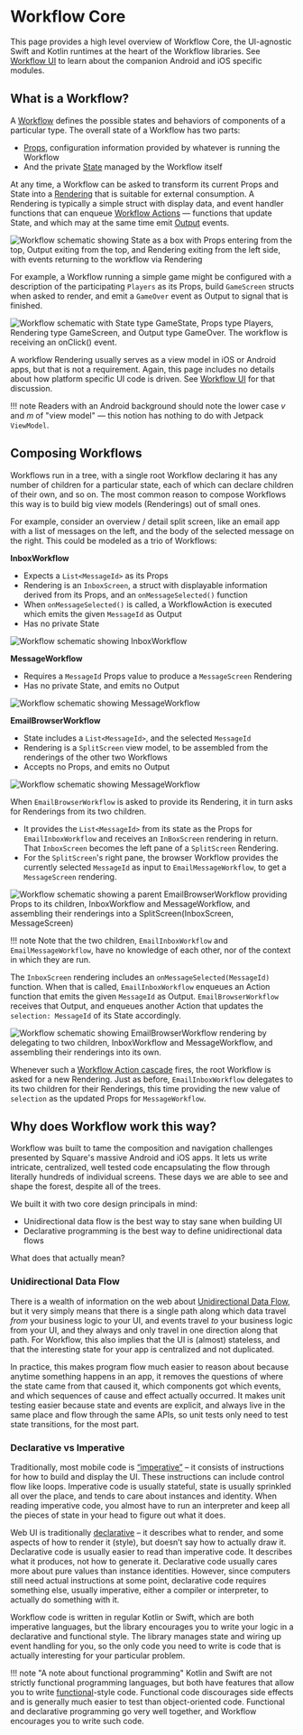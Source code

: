 # Workflow Core

This page provides a high level overview of Workflow Core, the UI-agnostic Swift and Kotlin runtimes at the heart of the Workflow libraries.
See [Workflow UI](../ui-concepts) to learn about the companion Android and iOS specific modules.

## What is a Workflow?

A [Workflow](../../glossary#workflow-instance) defines the possible states and behaviors of components of a particular type.
The overall state of a Workflow has two parts:

* [Props](../../glossary#props), configuration information provided by whatever is running the Workflow
* And the private [State](../../glossary#state) managed by the Workflow itself

At any time, a Workflow can be asked to transform its current Props and State into a [Rendering](../../glossary#rendering) that is suitable for external consumption.
A Rendering is typically a simple struct with display data, and event handler functions that can enqueue [Workflow Actions](../../glossary#action) — functions that update State, and which may at the same time emit [Output](../../glossary#output) events.

![Workflow schematic showing State as a box with Props entering from the top, Output exiting from the top, and Rendering exiting from the left side, with events returning to the workflow via Rendering](../images/workflow_schematic.svg)

For example, a Workflow running a simple game might be configured with a description of the participating `Players` as its Props, build `GameScreen` structs when asked to render, and emit a `GameOver` event as Output to signal that is finished.

![Workflow schematic with State type GameState, Props type Players, Rendering type GameScreen, and Output type GameOver. The workflow is receiving an onClick() event.](../images/game_workflow_schematic.svg)

A workflow Rendering usually serves as a view model in iOS or Android apps, but that is not a requirement.
Again, this page includes no details about how platform specific UI code is driven.
See [Workflow UI](../ui-concepts) for that discussion.

!!! note
     Readers with an Android background should note the lower case _v_ and _m_ of "view model" — this notion has nothing to do with Jetpack `ViewModel`.

## Composing Workflows

Workflows run in a tree, with a single root Workflow declaring it has any number of children for a particular state, each of which can declare children of their own, and so on.
The most common reason to compose Workflows this way is to build big view models (Renderings) out of small ones.

For example, consider an overview / detail split screen, like an email app with a list of messages on the left, and the body of the selected message on the right.
This could be modeled as a trio of Workflows:

**InboxWorkflow**

* Expects a `List<MessageId>` as its Props
* Rendering is an `InboxScreen`, a struct with displayable information derived from its Props, and an `onMessageSelected()` function
* When `onMessageSelected()` is called, a WorkflowAction is executed which emits the given `MessageId` as Output
* Has no private State

![Workflow schematic showing InboxWorkflow](../images/email_inbox_workflow_schematic.svg)

**MessageWorkflow**

* Requires a `MessageId` Props value to produce a `MessageScreen` Rendering
* Has no private State, and emits no Output

![Workflow schematic showing MessageWorkflow](../images/email_message_workflow_schematic.svg)

**EmailBrowserWorkflow**

* State includes a `List<MessageId>`, and the selected `MessageId`
* Rendering is a `SplitScreen` view model, to be assembled from the renderings of the other two Workflows
* Accepts no Props, and emits no Output

![Workflow schematic showing MessageWorkflow](../images/email_browser_workflow_schematic.svg)

When `EmailBrowserWorkflow` is asked to provide its Rendering, it in turn asks for Renderings from its two children.

* It provides the `List<MessageId>` from its state as the Props for `EmailInboxWorkflow` and receives an `InBoxScreen` rendering in return. That `InboxScreen` becomes the left pane of a `SplitScreen` Rendering.
* For the `SplitScreen`'s right pane, the browser Workflow provides the currently selected `MessageId` as input to `EmailMessageWorkflow`, to get a `MessageScreen` rendering.

![Workflow schematic showing a parent EmailBrowserWorkflow providing Props to its children, InboxWorkflow and MessageWorkflow, and assembling their renderings into a SplitScreen(InboxScreen, MessageScreen)](../images/split_screen_schematic.svg)

!!! note
    Note that the two children, `EmailInboxWorkflow` and `EmailMessageWorkflow`, have no knowledge of each other, nor of the context in which they are run.

The `InboxScreen` rendering includes an `onMessageSelected(MessageId)` function.
When that is called, `EmailInboxWorkflow` enqueues an Action function that emits the given `MessageId` as Output.
`EmailBrowserWorkflow`  receives that Output, and enqueues another Action that updates the `selection: MessageId` of its State accordingly.

![Workflow schematic showing EmailBrowserWorkflow rendering by delegating to two children, InboxWorkflow and MessageWorkflow, and assembling their renderings into its own.](../images/split_screen_update.svg)

Whenever such a [Workflow Action cascade](../../glossary#action-cascade) fires, the root Workflow is asked for a new Rendering.
Just as before, `EmailInboxWorkflow` delegates to its two children for their Renderings, this time providing the new value of `selection` as the updated Props for `MessageWorkflow`.

<!-- ## Workers for I/O and other side effects

There is a big gap in the email app above.
It describes modeling in terms of `MessageId` values, with no description of how actual messages are fetched.

WIP
 -->

## Why does Workflow work this way?

Workflow was built to tame the composition and navigation challenges presented by Square's massive Android and iOS apps.
It lets us write intricate, centralized, well tested code encapsulating the flow through literally hundreds of individual screens.
These days we are able to see and shape the forest, despite all of the trees.

We built it with two core design principals in mind:

* Unidirectional data flow is the best way to stay sane when building UI
* Declarative programming is the best way to define unidirectional data flows

What does that actually mean?

### Unidirectional Data Flow

There is a wealth of information on the web about [Unidirectional Data Flow](https://www.google.com/search?q=unidirectional+data+flow),
but it very simply means that there is a single path along which data travel _from_ your business
logic to your UI, and events travel _to_ your business logic from your UI, and they always and only
travel in one direction along that path. For Workflow, this also implies that the UI is (almost)
stateless, and that the interesting state for your app is centralized and not duplicated.

In practice, this makes program flow much easier to reason about because anytime something happens
in an app, it removes the questions of where the state came from that caused it, which components
got which events, and which sequences of cause and effect actually occurred. It makes unit testing
easier because state and events are explicit, and always live in the same place and flow through the
same APIs, so unit tests only need to test state transitions, for the most part.

### Declarative vs Imperative

Traditionally, most mobile code is [“imperative”](https://en.wikipedia.org/wiki/Imperative_programming)
– it consists of instructions for how to build and display the UI. These instructions can include
control flow like loops. Imperative code is usually stateful, state is usually sprinkled all over
the place, and tends to care about instances and identity. When reading imperative code, you almost
have to run an interpreter and keep all the pieces of state in your head to figure out what it does.

Web UI is traditionally [declarative](https://en.wikipedia.org/wiki/Declarative_programming) – it
describes what to render, and some aspects of how to render it (style), but doesn’t say how to
actually draw it. Declarative code is usually easier to read than imperative code. It
describes what it produces, not how to generate it. Declarative code usually cares more about pure
values than instance identities. However, since computers still need actual instructions at some
point, declarative code requires something else, usually imperative, either a compiler or
interpreter, to actually do something with it.

Workflow code is written in regular Kotlin or Swift, which are both imperative languages, but the
library encourages you to write your logic in a declarative and functional style. The library
manages state and wiring up event handling for you, so the only code you need to write is code that
is actually interesting for your particular problem.

!!! note "A note about functional programming"
    Kotlin and Swift are not strictly functional programming languages, but both have features that allow you to write [functional](https://en.wikipedia.org/wiki/Functional_programming)-style code.
    Functional code discourages side effects and is generally much easier to test than object-oriented code.
    Functional and declarative programming go very well together, and Workflow encourages you to write such code.
